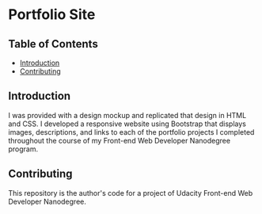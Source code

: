 # Portfolio Site

## Table of Contents

* [Introduction](#introduction)
* [Contributing](#contributing)

## Introduction

I was provided with a design mockup and replicated that design in HTML and CSS. I developed a responsive website using Bootstrap that displays images, descriptions, and links to each of the portfolio projects I completed throughout the course of my Front-end Web Developer Nanodegree program.

## Contributing

This repository is the author's code for a project of Udacity Front-end Web Developer Nanodegree.
